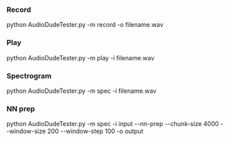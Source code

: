 ### Record

python AudioDudeTester.py -m record -o filename.wav

### Play

python AudioDudeTester.py -m play -i filename.wav

### Spectrogram

python AudioDudeTester.py -m spec -i filename.wav

### NN prep

python AudioDudeTester.py -m spec -i input --nn-prep --chunk-size 4000 --window-size 200 --window-step 100 -o output
